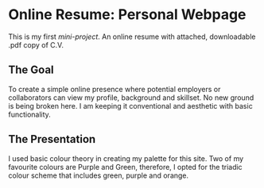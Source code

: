 # Online Resume: Personal Webpage

This is my first *mini-project*. An online resume with attached, downloadable .pdf copy of C.V.

## The Goal

To create a simple online presence where potential employers or collaborators can view my profile, background and skillset.
No new ground is being broken here. I am keeping it conventional and aesthetic with basic functionality.

## The Presentation

I used basic colour theory in creating my palette for this site. Two of my favourite colours are Purple and Green, 
therefore, I opted for the triadic colour scheme that includes green, purple and orange. 